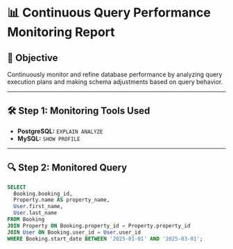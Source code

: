 # 📊 Continuous Query Performance Monitoring Report

## 🎯 Objective

Continuously monitor and refine database performance by analyzing query execution plans and making schema adjustments based on query behavior.

---

## 🛠️ Step 1: Monitoring Tools Used

- **PostgreSQL:** `EXPLAIN ANALYZE`
- **MySQL:** `SHOW PROFILE`

---

## 🔍 Step 2: Monitored Query

```sql
SELECT 
  Booking.booking_id,
  Property.name AS property_name,
  User.first_name,
  User.last_name
FROM Booking
JOIN Property ON Booking.property_id = Property.property_id
JOIN User ON Booking.user_id = User.user_id
WHERE Booking.start_date BETWEEN '2025-01-01' AND '2025-03-01';

